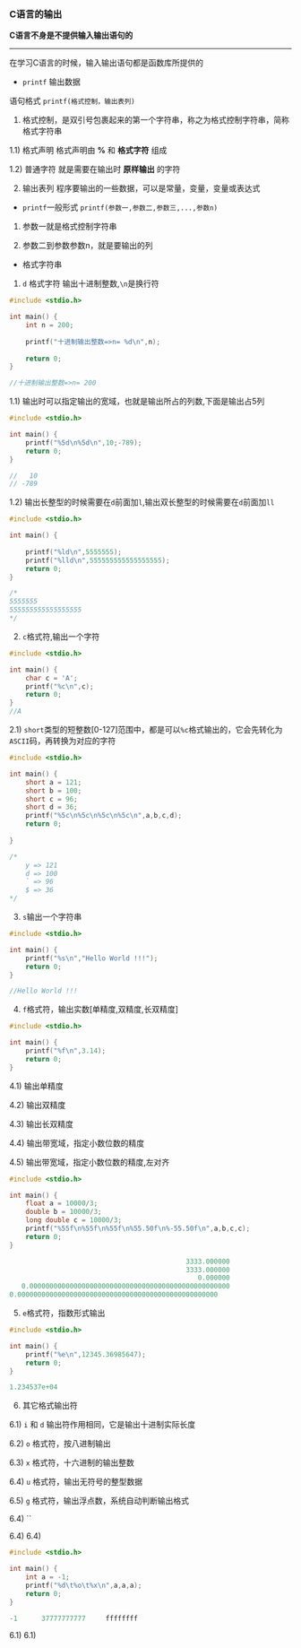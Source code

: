 ### C语言的输出

**C语言不身是不提供输入输出语句的**

************************************************************************************************************************

在学习C语言的时候，输入输出语句都是函数库所提供的

* `printf` 输出数据

语句格式 `printf(格式控制，输出表列)`

1) 格式控制，是双引号包裹起来的第一个字符串，称之为格式控制字符串，简称格式字符串

1.1) 格式声明  格式声明由 **%** 和 **格式字符** 组成

1.2) 普通字符 就是需要在输出时 **原样输出** 的字符

2) 输出表列 程序要输出的一些数据，可以是常量，变量，变量或表达式

* `printf`一般形式 `printf(参数一,参数二,参数三,...,参数n)`

1) 参数一就是格式控制字符串

2) 参数二到参数参数n，就是要输出的列

* 格式字符串

1) `d` 格式字符 输出十进制整数,`\n`是换行符

```C
#include <stdio.h>

int main() {
    int n = 200;
    
    printf("十进制输出整数=>n= %d\n",n);
    
    return 0;
}

//十进制输出整数=>n= 200
```

1.1) 输出时可以指定输出的宽域，也就是输出所占的列数,下面是输出占5列

```C
#include <stdio.h>

int main() {
    printf("%5d\n%5d\n",10;-789);
    return 0;
}

//   10
// -789
```

1.2) 输出长整型的时候需要在`d`前面加`l`,输出双长整型的时候需要在`d`前面加`ll`

```C
#include <stdio.h>

int main() {
    
    printf("%ld\n",5555555);
    printf("%lld\n",555555555555555555);
    return 0;
}

/*
5555555
555555555555555555
*/
```

2) `c`格式符,输出一个字符

```C
#include <stdio.h>

int main() {
    char c = 'A';
    printf("%c\n",c);
    return 0;
}
//A
```

2.1) `short`类型的短整数[0-127]范围中，都是可以`%c`格式输出的，它会先转化为`ASCII`码，再转换为对应的字符

```C
#include <stdio.h>

int main() {
    short a = 121;
    short b = 100;
    short c = 96;
    short d = 36;
    printf("%5c\n%5c\n%5c\n%5c\n",a,b,c,d);
    return 0;
    
}

/*
    y => 121
    d => 100
    ` => 96
    $ => 36
*/
```

3) `s`输出一个字符串

```C
#include <stdio.h>

int main() {
    printf("%s\n","Hello World !!!");
    return 0;
}

//Hello World !!!
```

4) `f`格式符，输出实数[单精度,双精度,长双精度]

```C
#include <stdio.h>

int main() {
    printf("%f\n",3.14);
    return 0;
}
```

4.1) 输出单精度

4.2) 输出双精度

4.3) 输出长双精度

4.4) 输出带宽域，指定小数位数的精度

4.5) 输出带宽域，指定小数位数的精度,左对齐

```C
#include <stdio.h>

int main() {
    float a = 10000/3;
    double b = 10000/3;
    long double c = 10000/3;
    printf("%55f\n%55f\n%55f\n%55.50f\n%-55.50f\n",a,b,c,c);
    return 0;
}

                                            3333.000000
                                            3333.000000
                                               0.000000
   0.00000000000000000000000000000000000000000000000000
0.00000000000000000000000000000000000000000000000000

```

5) `e`格式符，指数形式输出

```C
#include <stdio.h>

int main() {
    printf("%e\n",12345.36985647);
    return 0;
}

1.234537e+04
```

6) 其它格式输出符

6.1) `i` 和 `d` 输出符作用相同，它是输出十进制实际长度

6.2) `o` 格式符，按八进制输出

6.3) `x` 格式符，十六进制的输出整数

6.4) `u` 格式符，输出无符号的整型数据

6.5) `g` 格式符，输出浮点数，系统自动判断输出格式

6.4) ``

6.4)
6.4)

```C
#include <stdio.h>

int main() {
    int a = -1;
    printf("%d\t%o\t%x\n",a,a,a);
    return 0;
}

-1      37777777777     ffffffff
```

6.1)
6.1)


